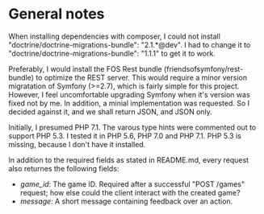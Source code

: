 # General notes #

When installing dependencies with composer, I could not install "doctrine/doctrine-migrations-bundle": "2.1.*@dev". I had to change it to "doctrine/doctrine-migrations-bundle": "1.1.1" to get it to work.

Preferably, I would install the FOS Rest bundle (friendsofsymfony/rest-bundle) to optimize the REST server. This would require a minor version migratation of Symfony (>=2.7), which is fairly simple for this project.
However, I feel uncomfortable upgrading Symfony when it's version was fixed not by me. In addition, a minial implementation was requested. So I decided against it, and we shall return JSON, and JSON only.

Initially, I presumed PHP 7.1. The varous type hints were commented out to support PHP 5.3. I tested it in PHP 5.6, PHP 7.0 and PHP 7.1. PHP 5.3 is missing, because I don't have it installed.

In addition to the required fields as stated in README.md, every request also returnes the following fields:

  *	*game_id*: The game ID. Required after a successful "POST /games" request; how else could the client interact with the created game?
  *	*message*: A short message containing feedback over an action.